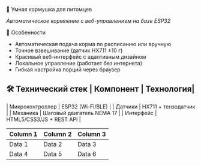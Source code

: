 🐾 Умная кормушка для питомцев

*Автоматическое кормление с веб-управлением на базе ESP32*

🌟 Особенности
- Автоматическая подача корма по расписанию или вручную
- Точное взвешивание (датчик HX711 ±10 г)
- Красивый веб-интерфейс с адаптивным дизайном
- Локальное управление (работает без интернета)
- Гибкая настройка порций через браузер


🛠 Технический стек
| Компонент | Технология|
-----------------------------
| Микроконтроллер | ESP32 (Wi-Fi/BLE) |
| Датчики | HX711 + тензодатчик |
| Механика | Шаговый двигатель NEMA 17 |
| Интерфейс | HTML5/CSS3/JS + REST API |

| Column 1 | Column 2 | Column 3 |  
| -------- | -------- | -------- |  
| Data 1 | Data 2 | Data 3 |  
| Data 4 | Data 5 | Data 6 |  
